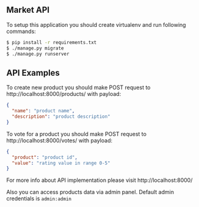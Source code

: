 Market API
----------

To setup this application you should create virtualenv and run following commands:
```sh
$ pip install -r requirements.txt
$ ./manage.py migrate
$ ./manage.py runserver
```

API Examples
------------

To create new product you should make POST request to http://localhost:8000/products/
with payload:
```json
{
  "name": "product name",
  "description": "product description"
}
```

To vote for a product you should make POST request to http://localhost:8000/votes/
with payload:
```json
{
  "product": "product id",
  "value": "rating value in range 0-5"
}
```

For more info about API implementation please visit http://localhost:8000/


Also you can access products data via admin panel.
Default admin credentials is ```admin:admin```
